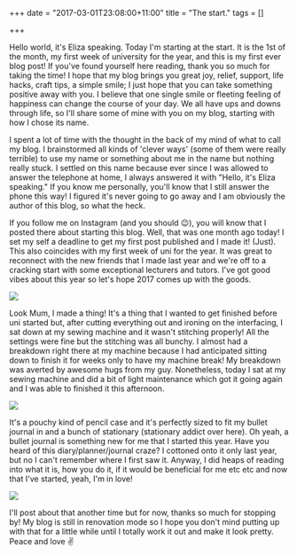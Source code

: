 +++
date = "2017-03-01T23:08:00+11:00"
title = "The start."
tags = []

+++

Hello world, it's Eliza speaking. Today I'm starting at the start. It is the 1st of the month, my 
first week of university for the year, and this is my first ever blog post! If you've found yourself 
here reading, thank you so much for taking the time! I hope that my blog brings you great joy, relief, 
support, life hacks, craft tips, a simple smile; I just hope that you can take something positive away 
with you. I believe that one single smile or fleeting feeling of happiness can change the course of your 
day. We all have ups and downs through life, so I'll share some of mine with you on my blog, starting 
with how I chose its name.

<!-- more -->

I spent a lot of time with the thought in the back of my mind of what to call my blog. I brainstormed 
all kinds of 'clever ways' (some of them were really terrible) to use my name or something about me in 
the name but nothing really stuck. I settled on this name because ever since I was allowed to answer the 
telephone at home, I always answered it with "Hello, it's Eliza speaking." If you know me personally, 
you'll know that I still answer the phone this way! I figured it's never going to go away and I am 
obviously the author of this blog, so what the heck.

If you follow me on Instagram (and you should 😉), you will know that I posted there about starting
this blog. Well, that was one month ago today! I set my self a deadline to get my first post 
published and I made it! (Just). This also coincides with my first week of uni for the year. 
It was great to reconnect with the new friends that I made last year and we're off to a cracking 
start with some exceptional lecturers and tutors. I've got good vibes about this year so let's hope 
2017 comes up with the goods.

![](http://i.imgur.com/upWKew8.jpg)

Look Mum, I made a thing! It's a thing that I wanted to get finished before uni started but, after 
cutting everything out and ironing on the interfacing, I sat down at my sewing machine and it wasn't 
stitching properly! All the settings were fine but the stitching was all bunchy. I almost had a 
breakdown right there at my machine because I had anticipated sitting down to finish it for weeks only 
to have my machine break! My breakdown was averted by awesome hugs from my guy. Nonetheless, today I 
sat at my sewing machine and did a bit of light maintenance which got it going again and I was able 
to finished it this afternoon.

![](http://i.imgur.com/640YnRf.jpg)

It's a pouchy kind of pencil case and it's perfectly sized to fit my bullet journal in and a bunch 
of stationary (stationary addict over here). Oh yeah, a bullet journal is something new for me that 
I started this year. Have you heard of this diary/planner/journal craze? I cottoned onto it only 
last year, but no I can't remember where I first saw it. Anyway, I did heaps of reading into what it 
is, how you do it, if it would be beneficial for me etc etc and now that I've started, yeah, I'm 
in love!

![](http://i.imgur.com/mXwoifd.jpg)

I'll post about that another time but for now, thanks so much for stopping by! My blog is still in 
renovation mode so I hope you don't mind putting up with that for a little while until I totally 
work it out and make it look pretty. Peace and love ✌️️
